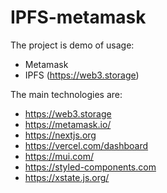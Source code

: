 # IPFS-metamask

The project is demo of usage:

- Metamask
- IPFS (https://web3.storage)

The main technologies are:

- https://web3.storage
- https://metamask.io/
- https://nextjs.org
- https://vercel.com/dashboard
- https://mui.com/
- https://styled-components.com
- https://xstate.js.org/
